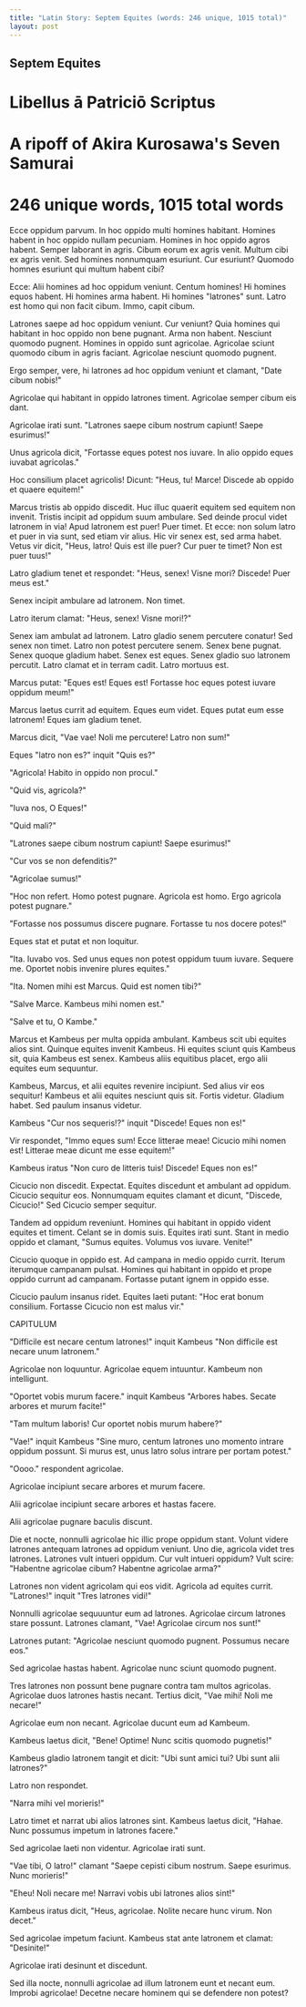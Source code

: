 ```yaml
---
title: "Latin Story: Septem Equites (words: 246 unique, 1015 total)"
layout: post
---
```


## Septem Equites

# Libellus ā Patriciō Scriptus

# A ripoff of Akira Kurosawa's Seven Samurai

# 246 unique words, 1015 total words

Ecce oppidum parvum.  In hoc oppido multi homines habitant. Homines habent in hoc oppido nullam pecuniam.  Homines in hoc oppido agros habent. Semper laborant in agris. Cibum eorum ex agris venit.  Multum cibi ex agris venit.  Sed homines nonnumquam esuriunt. Cur esuriunt? Quomodo homnes esuriunt qui multum habent cibi?

Ecce: Alii homines ad hoc oppidum veniunt. Centum homines! Hi homines equos habent. Hi homines arma habent. Hi homines "latrones" sunt. Latro est homo qui non facit cibum. Immo, capit cibum.

Latrones saepe ad hoc oppidum veniunt. Cur veniunt? Quia homines qui habitant in hoc oppido non bene pugnant. Arma non habent. Nesciunt quomodo pugnent. Homines in oppido sunt agricolae. Agricolae sciunt quomodo cibum in agris faciant. Agricolae nesciunt quomodo pugnent.

Ergo semper, vere, hi latrones ad hoc oppidum veniunt et clamant, "Date cibum nobis!"

Agricolae qui habitant in oppido latrones timent. Agricolae semper cibum eis dant.  

Agricolae irati sunt. "Latrones saepe cibum nostrum capiunt!  Saepe esurimus!"

Unus agricola dicit, "Fortasse eques potest nos iuvare. In alio oppido eques iuvabat agricolas."

Hoc consilium placet agricolis!  Dicunt: "Heus, tu! Marce! Discede ab oppido et quaere equitem!"

Marcus tristis ab oppido discedit.  Huc illuc quaerit equitem sed equitem non invenit.  Tristis incipit ad oppidum suum ambulare. Sed deinde procul videt latronem in via! Apud latronem est puer!  Puer timet. Et ecce: non solum latro et puer in via sunt, sed etiam vir alius.  Hic vir senex est, sed arma habet. Vetus vir dicit, "Heus, latro! Quis est ille puer? Cur puer te timet? Non est puer tuus!"

Latro gladium tenet et respondet: "Heus, senex! Visne mori? Discede! Puer meus est."

Senex incipit ambulare ad latronem. Non timet.

Latro iterum clamat: "Heus, senex!  Visne mori!?"

Senex iam ambulat ad latronem. Latro gladio senem percutere conatur!  Sed senex non timet. Latro non potest percutere senem. Senex bene pugnat. Senex quoque gladium habet.  Senex est eques.  Senex gladio suo latronem percutit. Latro clamat et in terram cadit. Latro mortuus est.

Marcus putat: "Eques est! Eques est! Fortasse hoc eques potest iuvare oppidum meum!"

Marcus laetus currit ad equitem.  Eques eum videt. Eques putat eum esse latronem! Eques iam gladium tenet.

Marcus dicit, "Vae vae! Noli me percutere! Latro non sum!"

Eques "latro non es?" inquit "Quis es?"

"Agricola! Habito in oppido non procul."

"Quid vis, agricola?"

"Iuva nos, O Eques!"

"Quid mali?"

"Latrones saepe cibum nostrum capiunt! Saepe esurimus!"

"Cur vos se non defenditis?"

"Agricolae sumus!"

"Hoc non refert. Homo potest pugnare. Agricola est homo. Ergo agricola potest pugnare."

"Fortasse nos possumus discere pugnare. Fortasse tu nos docere potes!"

Eques stat et putat et non loquitur. 

"Ita. Iuvabo vos. Sed unus eques non potest oppidum tuum iuvare. Sequere me.  Oportet nobis invenire plures equites."

"Ita. Nomen mihi est Marcus. Quid est nomen tibi?"

"Salve Marce. Kambeus mihi nomen est."

"Salve et tu, O Kambe."

Marcus et Kambeus per multa oppida ambulant. Kambeus scit ubi equites alios sint. Quinque equites invenit Kambeus. Hi equites sciunt quis Kambeus sit, quia Kambeus est senex. Kambeus aliis equitibus placet, ergo alii equites eum sequuntur.

Kambeus, Marcus, et alii equites revenire incipiunt.  Sed alius vir eos sequitur!  Kambeus et alii equites nesciunt quis sit.  Fortis videtur. Gladium habet.  Sed paulum insanus videtur.

Kambeus "Cur nos sequeris!?" inquit "Discede! Eques non es!" 

Vir respondet, "Immo eques sum! Ecce litterae meae! Cicucio mihi nomen est! Litterae meae dicunt me esse equitem!"

Kambeus iratus "Non curo de litteris tuis! Discede! Eques non es!"

Cicucio non discedit. Expectat. Equites discedunt et ambulant ad oppidum. Cicucio sequitur eos. Nonnumquam equites clamant et dicunt, "Discede, Cicucio!" Sed Cicucio semper sequitur.

Tandem ad oppidum reveniunt. Homines qui habitant in oppido vident equites et timent.  Celant se in domis suis. 
Equites irati sunt. Stant in medio oppido et clamant, "Sumus equites. Volumus vos iuvare. Venite!"

Cicucio quoque in oppido est. Ad campana in medio oppido currit. Iterum iterumque campanam pulsat.  Homines qui habitant in oppido et prope oppido currunt ad campanam. Fortasse putant ignem in oppido esse. 

Cicucio paulum insanus ridet. Equites laeti putant: "Hoc erat bonum consilium.  Fortasse Cicucio non est malus vir."

CAPITULUM

"Difficile est necare centum latrones!" inquit Kambeus "Non difficile est necare unum latronem."

Agricolae non loquuntur. Agricolae equem intuuntur. Kambeum non intelligunt.  

"Oportet vobis murum facere." inquit Kambeus "Arbores habes.  Secate arbores et murum facite!"

"Tam multum laboris! Cur oportet nobis murum habere?"

"Vae!" inquit Kambeus "Sine muro, centum latrones uno momento intrare oppidum possunt. Si murus est, unus latro solus intrare per portam potest."

"Oooo." respondent agricolae.

Agricolae incipiunt secare arbores et murum facere.

Alii agricolae incipiunt secare arbores et hastas facere.

Alii agricolae pugnare baculis discunt.

Die et nocte, nonnulli agricolae hic illic prope oppidum stant.  Volunt videre latrones antequam latrones ad oppidum veniunt.  Uno die, agricola videt tres latrones. Latrones vult intueri oppidum. Cur vult intueri oppidum? Vult scire: "Habentne agricolae cibum? Habentne agricolae arma?" 

Latrones non vident agricolam qui eos vidit. Agricola ad equites currit. "Latrones!" inquit "Tres latrones vidi!"

Nonnulli agricolae sequuuntur eum ad latrones. Agricolae circum latrones stare possunt.  Latrones clamant, "Vae! Agricolae circum nos sunt!"

Latrones putant: "Agricolae nesciunt quomodo pugnent.  Possumus necare eos."

Sed agricolae hastas habent. Agricolae nunc sciunt quomodo pugnent. 

Tres latrones non possunt bene pugnare contra tam multos agricolas. Agricolae duos latrones hastis necant. Tertius dicit, "Vae mihi! Noli me necare!"

Agricolae eum non necant. Agricolae ducunt eum ad Kambeum.

Kambeus laetus dicit, "Bene! Optime! Nunc scitis quomodo pugnetis!"

Kambeus gladio latronem tangit et dicit: "Ubi sunt amici tui? Ubi sunt alii latrones?"

Latro non respondet.

"Narra mihi vel morieris!"

Latro timet et narrat ubi alios latrones sint. Kambeus laetus dicit, "Hahae. Nunc possumus impetum in latrones facere."

Sed agricolae laeti non videntur. Agricolae irati sunt.

"Vae tibi, O latro!" clamant "Saepe cepisti cibum nostrum. Saepe esurimus. Nunc morieris!"

"Eheu! Noli necare me!  Narravi vobis ubi latrones alios sint!"

Kambeus iratus dicit, "Heus, agricolae. Nolite necare hunc virum. Non decet."

Sed agricolae impetum faciunt. Kambeus stat ante latronem et clamat: "Desinite!"

Agricolae irati desinunt et discedunt.

Sed illa nocte, nonnulli agricolae ad illum latronem eunt et necant eum.  Improbi agricolae! Decetne necare hominem qui se defendere non potest?






